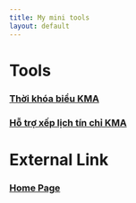 ```yaml
---
title: My mini tools
layout: default
---
```

# Tools
### [Thời khóa biểu KMA](/tkb)
### [Hỗ trợ xếp lịch tín chỉ KMA](/tinchi)

# External Link
### [Home Page](https://vocacod.com)